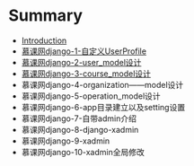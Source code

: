 # Summary

* [Introduction](README.md)
* [慕课网django-1-自定义UserProfile](mu-ke-wang-django-1-ziding-yi-userprofile.md)
* [慕课网django-2-user\_model设计](mu-ke-wang-django-2-user-model-she-ji.md)
* [慕课网django-3-course\_model设计](mu-ke-wang-django-3-course-model-she-ji.md)
* 慕课网django-4-organization——model设计
* 慕课网django-5-operation\_model设计
* 慕课网django-6-app目录建立以及setting设置
* 慕课网django-7-自带admin介绍
* 慕课网django-8-django-xadmin
* 慕课网django-9-xadmin
* 慕课网django-10-xadmin全局修改


